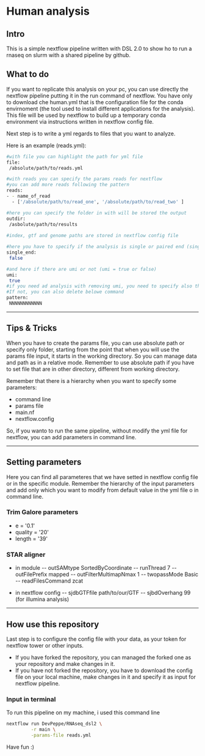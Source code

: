 # Human analysis

## Intro
This is a simple nextflow pipeline written with DSL 2.0 to show ho to run a rnaseq on slurm with a shared pipeline by github.

## What to do
If you want to replicate this analysis on your pc, you can use directly the nextflow pipeline putting it in the run command of nextflow. You have only to download che human.yml that is the configuration file for the conda envirnoment (the tool used to install different applications for the analysis). This file will be used by nextflow to build up a temporary conda environment via instructions written in nextflow config file.

Next step is to write a yml regards to files that you want to analyze.

Here is an example (reads.yml):

```bash
#with file you can highlight the path for yml file
file:
 /absolute/path/to/reads.yml

#with reads you can specify the params reads for nextflow
#you can add more reads following the pattern
reads:
- - name_of_read
  - ['/absolute/path/to/read_one', '/absolute/path/to/read_two' ]

#here you can specify the folder in with will be stored the output
outdir:
 /asbolute/path/to/results
 
#index, gtf and genome paths are stored in nextflow config file

#here you have to specify if the analysis is single or paired end (single_end = true or false)
single_end:
 false

#and here if there are umi or not (umi = true or false)
umi:
 true
#if you need ad analysis with removing umi, you need to specify also the pattern for them. 
#If not, you can also delete belowe command
pattern:
 NNNNNNNNNNNN
```
---

## Tips & Tricks

When you have to create the params file, you can use absolute path or specify only folder, starting from the point that when you will use the params file input, it starts in the working directory. So you can manage data and path as in a relative mode. Remember to use absolute path if you have to set file that are in other directory, different from working directory.

Remember that there is a hierarchy when you want to specify some parameters:
- command line
- params file
- main.nf
- nextflow.config

So, if you wanto to run the same pipeline, without modify the yml file for nextflow, you can add parameters in command line.

---

## Setting parameters

Here you can find all parameteres that we have setted in nextflow config file or in the specific module. Remember the hierarchy of the input parameters and add only which you want to modify from default value in the yml file o in command line.

### Trim Galore parameters
- e = '0.1'
- quality = '20'
- length = '39'

### STAR aligner
- in module
-- outSAMtype SortedByCoordinate
-- runThread 7
-- outFilePrefix mapped
-- outFilterMultimapNmax 1
-- twopassMode Basic
-- readFilesCommand zcat

- in nextflow config
-- sjdbGTFfile path/to/our/GTF
-- sjbdOverhang 99 (for illumina analysis)

---

## How use this repository

Last step is to configure the config file with your data, as your token for nextflow tower or other inputs.
- If you have forked the repository, you can managed the forked one as your repository and make changes in it.
- If you have not forked the repository, you have to download the config file on your local machine, make changes in it and specify it as input for nextflow pipeline.

### Input in terminal
To run this pipeline on my machine, i used this command line

```bash
nextflow run DevPeppe/RNAseq_dsl2 \
		 -r main \
		 -params-file reads.yml
```

Have fun :)
